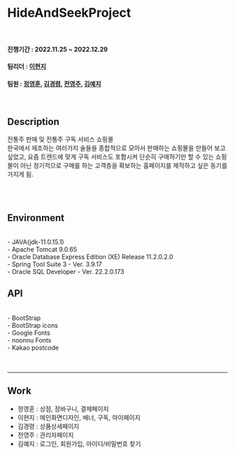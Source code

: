 # HideAndSeekProject
<br/>

#### 진행기간 : 2022.11.25 ~ 2022.12.29
#### 팀리더 : [이현지](https://github.com/leehyunji1107)
#### 팀원 : [정영훈](https://github.com/qjqtkwns), [김경령](https://github.com/kimkyungyoung), [전영주](https://github.com/Yeongdu), [김예지](https://github.com/yeajizy)

<br/>

## Description
전통주 판매 및 전통주 구독 서비스 쇼핑몰<br/>
한국에서 제조하는 여러가지 술들을 종합적으로 모아서 판매하는 쇼핑몰을 만들어 보고 싶었고, 요즘 트렌드에 맞게 구독 서비스도 포함시켜 단순히 구매하기만 할 수 있는 쇼핑몰이 아닌 정기적으로 구매를 하는 고객층을 확보하는 홈페이지를 제작하고 싶은 동기를 가지게 됨.


<br/>
<br/>



## Environment
<br/>
- JAVA(jdk-11.0.15.1)<br/>
- Apache Tomcat 9.0.65<br/>
- Oracle Database Express Edition (XE) Release 11.2.0.2.0<br/>
- Spring Tool Suite 3 - Ver. 3.9.17<br/>
- Oracle SQL Developer - Ver. 22.2.0.173<br/>


## API
<br/>
- BootStrap<br/>
- BootStrap icons<br/>
- Google Fonts<br/>
- noonnu Fonts<br/>
- Kakao postcode<br/>



<br/>
<br/>

----
## Work
- 정영훈 : 상점, 장바구니, 결제페이지
- 이현지 : 메인화면디자인, 배너, 구독, 마이페이지
- 김경령 : 상품상세페이지
- 전영주 : 관리자페이지
- 김예지 : 로그인, 회원가입, 아이디/비밀번호 찾기
